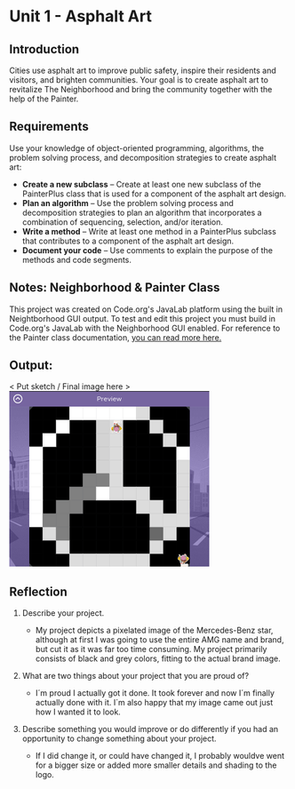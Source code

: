 # Unit 1 - Asphalt Art

## Introduction

Cities use asphalt art to improve public safety, inspire their residents and visitors, and brighten communities. Your goal is to create asphalt art to revitalize The Neighborhood and bring the community together with the help of the Painter.

## Requirements

Use your knowledge of object-oriented programming, algorithms, the problem solving process, and decomposition strategies to create asphalt art:
- **Create a new subclass** – Create at least one new subclass of the PainterPlus class that is used for a component of the asphalt art design.
- **Plan an algorithm** – Use the problem solving process and decomposition strategies to plan an algorithm that incorporates a combination of sequencing, selection, and/or iteration.
- **Write a method** – Write at least one method in a PainterPlus subclass that contributes to a component of the asphalt art design.
- **Document your code** – Use comments to explain the purpose of the methods and code segments.

## Notes: Neighborhood & Painter Class

This project was created on Code.org's JavaLab platform using the built in Neightborhood GUI output. To test and edit this project you must build in Code.org's JavaLab with the Neighborhood GUI enabled. For reference to the Painter class documentation, [you can read more here.](https://studio.code.org/docs/ide/javalab/classes/Painter)

## Output:

< Put sketch / Final image here >
![alt text](image.png)

## Reflection

1. Describe your project.

   - My project depicts a pixelated image of the Mercedes-Benz star, although at first I was going to use the entire AMG name and brand, but cut it as it was far too time consuming. My project primarily consists of black and grey colors, fitting to the actual brand image.

2. What are two things about your project that you are proud of?

   - I´m proud I actually got it done. It took forever and now I´m finally actually done with it. I´m also happy that my image came out just how I wanted it to look. 

3. Describe something you would improve or do differently if you had an opportunity to change something about your project.

   - If I did change it, or could have changed it, I probably wouldve went for a bigger size or added more smaller details and shading to the logo.
